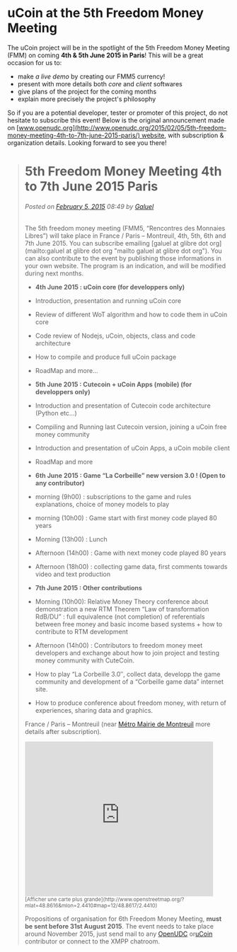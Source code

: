 # uCoin at the 5th Freedom Money Meeting

The uCoin project will be in the spotlight of the 5th Freedom Money Meeting (FMM) on coming **4th & 5th June 2015 in Paris**! This will be a great occasion for us to:

*   make _a live demo_ by creating our FMM5 currency!
*   present with more details both _core_ and _client_ softwares
*   give plans of the project for the coming months
*   explain more precisely the project's philosophy

So if you are a potential developer, tester or promoter of this project, do not hesitate to subscribe this event! Below is the original announcement made on [www.openudc.org](http://www.openudc.org/2015/02/05/5th-freedom-money-meeting-4th-to-7th-june-2015-paris/) website, with subscription & organization details. Looking forward to see you there!

> # 5th Freedom Money Meeting 4th to 7th June 2015 Paris
> ###### *Posted on [February 5, 2015](http://www.openudc.org/2015/02/05/5th-freedom-money-meeting-4th-to-7th-june-2015-paris/) 08:49 by [Galuel](http://www.openudc.org/author/galuel/ "View all posts by Galuel")*
> 
> The 5th freedom money meeting (FMM5, “Rencontres des Monnaies Libres”) will take place in France / Paris – Montreuil, 4th, 5th, 6th and 7th June 2015\. You can subscribe emailing [galuel at glibre dot org](mailto:galuel at glibre dot org "mailto galuel at glibre dot org"). You can also contribute to the event by publishing those informations in your own website. The program is an indication, and will be modified during next months.
> 
> *   **4th June 2015 : uCoin core (for developpers only)**
> *   Introduction, presentation and running uCoin core
> *   Review of different WoT algorithm and how to code them in uCoin core
> *   Code review of Nodejs, uCoin, objects, class and code architecture
> *   How to compile and produce full uCoin package
> *   RoadMap and more…
> 
> *   **5th June 2015 : Cutecoin + uCoin Apps (mobile) (for developpers only)**
> *   Introduction and presentation of Cutecoin code architecture (Python etc…)
> *   Compiling and Running last Cutecoin version, joining a uCoin free money community
> *   Introduction and presentation of uCoin Apps, a uCoin mobile client
> *   RoadMap and more
> 
> *   **6th June 2015 : Game “La Corbeille” new version 3.0 ! (Open to any contributor)**
> *   morning (9h00) : subscriptions to the game and rules explanations, choice of money models to play
> *   morning (10h00) : Game start with first money code played 80 years
> *   Morning (13h00) : Lunch
> *   Afternoon (14h00) : Game with next money code played 80 years
> *   Afternoon (18h00) : collecting game data, first comments towards video and text production
> 
> *   **7th June 2015 : Other contributions**
> *   Morning (10h00): Relative Money Theory conference about demonstration a new RTM Theorem “Law of transformation RdB/DU” : full equivalence (not completion) of referentials between free money and basic income based systems + how to contribute to RTM development
> *   Afternoon (14h00) : Contributors to freedom money meet developers and exchange about how to join project and testing money community with CuteCoin.
> *   How to play “La Corbeille 3.0″, collect data, developp the game community and development of a “Corbeille game data” internet site.
> *   How to produce conference about freedom money, with return of experiences, sharing data and graphics.
> 
> France / Paris – Montreuil (near [Métro Mairie de Montreuil](http://www.openstreetmap.org/node/255161399#map=12/48.8761/2.3035 "Mairie de Montreuil on OpenStreet Map") more details after subscription).
> 
> <iframe src="http://www.openstreetmap.org/export/embed.html?bbox=2.2539138793945312%2C48.76592046318992%2C2.6281356811523438%2C48.957228082603905&amp;layer=mapnik&amp;marker=48.8615527456014%2C2.4410247802734375" width="425" height="350" frameborder="0" marginwidth="0" marginheight="0" scrolling="no"></iframe>
> <small>[Afficher une carte plus grande](http://www.openstreetmap.org/?mlat=48.8616&mlon=2.4410#map=12/48.8617/2.4410)</small>
> 
> 
> Propositions of organisation for 6th Freedom Money Meeting, **must be sent before 31st August 2015**. The event needs to take place around November 2015, just send mail to any [OpenUDC](http://www.openudc.org/ "OpenUDC") or[uCoin](http://www.ucoin.io/ "uCoin") contributor or connect to the XMPP chatroom.

